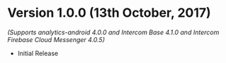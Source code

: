 Version 1.0.0 (13th October, 2017)
===================================
*(Supports analytics-android 4.0.0 and Intercom Base 4.1.0 and Intercom Firebase Cloud Messenger 4.0.5)*

  * Initial Release 

